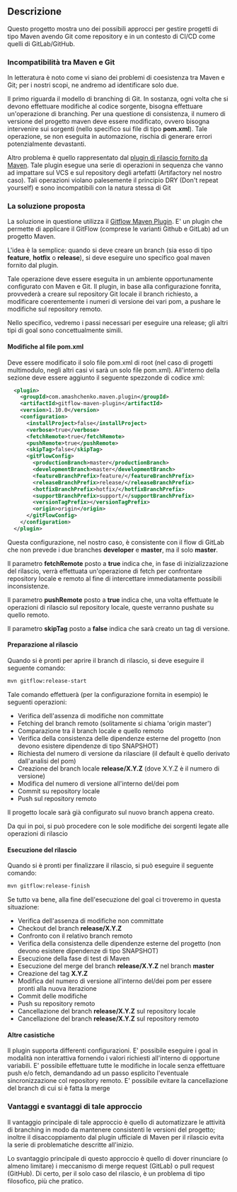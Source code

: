 ## Descrizione
Questo progetto mostra uno dei possibili approcci per gestire progetti di tipo Maven avendo Git come repository e in un contesto di CI/CD come quelli di GitLab/GitHub.

### Incompatibilità tra Maven e Git
In letteratura è noto come vi siano dei problemi di coesistenza tra Maven e Git; per i nostri scopi, ne andremo ad identificare solo due.

Il primo riguarda il modello di branching di Git.
In sostanza, ogni volta che si devono effettuare modifiche al codice sorgente, bisogna effettuare un'operazione di branching.
Per una questione di consistenza, il numero di versione del progetto maven deve essere modificato, ovvero bisogna intervenire sui sorgenti (nello specifico sui file di tipo **pom.xml**).
Tale operazione, se non eseguita in automazione, rischia di generare errori potenzialmente devastanti. 

Altro problema è quello rappresentato dal [plugin di rilascio fornito da Maven](http://maven.apache.org/maven-release/maven-release-plugin/ "Maven Release Plugin"). 
 Tale plugin esegue una serie di operazioni in sequenza che vanno ad impattare sul VCS e sul repository degli artefatti (Artifactory nel nostro caso). Tali operazioni violano palesemente il principio DRY (Don't repeat yourself) e sono incompatibili con la natura stessa di Git
 
### La soluzione proposta
La soluzione in questione utilizza il [Gitflow Maven Plugin](https://github.com/aleksandr-m/gitflow-maven-plugin "Gitflow Maven Plugin").
E' un plugin che permette di applicare il GitFlow (comprese le varianti Github e GitLab) ad un progetto Maven.

L'idea è la semplice: quando si deve creare un branch (sia esso di tipo **feature**, **hotfix** o **release**), si deve eseguire uno specifico goal maven fornito dal plugin.

Tale operazione deve essere eseguita in un ambiente opportunamente configurato con Maven e Git.
Il plugin, in base alla configurazione fonrita, provvederà a creare sul repository Git locale il branch richiesto, a modificare coerentemente i numeri di versione dei vari pom, a pushare le modifiche sul repository remoto.

Nello specifico, vedremo i passi necessari per eseguire una release; gli altri tipi di goal sono concettualmente simili.

#### Modifiche al file pom.xml
Deve essere modificato il solo file pom.xml di root (nel caso di progetti multimodulo, negli altri casi vi sarà un solo file pom.xml).
All'interno della sezione **<build><plugins>** deve essere aggiunto il seguente spezzonde di codice xml: 

```xml
  <plugin>
    <groupId>com.amashchenko.maven.plugin</groupId>
    <artifactId>gitflow-maven-plugin</artifactId>
    <version>1.10.0</version>
    <configuration>
      <installProject>false</installProject>
      <verbose>true</verbose>
      <fetchRemote>true</fetchRemote>
      <pushRemote>true</pushRemote>
      <skipTag>false</skipTag>
      <gitFlowConfig>
        <productionBranch>master</productionBranch>
        <developmentBranch>master</developmentBranch>
        <featureBranchPrefix>feature/</featureBranchPrefix>
        <releaseBranchPrefix>release/</releaseBranchPrefix>
        <hotfixBranchPrefix>hotfix/</hotfixBranchPrefix>
        <supportBranchPrefix>support/</supportBranchPrefix>
        <versionTagPrefix></versionTagPrefix>
        <origin>origin</origin>
      </gitFlowConfig>
    </configuration>
  </plugin>
```

Questa configurazione, nel nostro caso, è consistente con il flow di GitLab che non prevede i due branches **developer** e **master**, ma il solo **master**.

Il parametro **fetchRemote** posto a **true** indica che, in fase di inizializzazione del rilascio, verrà effettuata un'operazione di fetch  per confrontare repository locale e remoto al fine di intercettare immediatamente possibili inconsistenze.

Il parametro **pushRemote** posto a **true** indica che, una volta effettuate le operazioni di rilascio sul repository locale, queste verranno pushate su quello remoto.

Il parametro **skipTag** posto a **false** indica che sarà creato un tag di versione.

#### Preparazione al rilascio
Quando si è pronti per aprire il branch di rilascio, si deve eseguire il seguente comando:

```bash
mvn gitflow:release-start
```

Tale comando effettuerà (per la configurazione fornita in esempio) le seguenti operazioni: 
* Verifica dell'assenza di modifiche non committate
* Fetching del branch remoto (solitamente si chiama 'origin master')
* Comparazione tra il branch locale e quello remoto
* Verifica della consistenza delle dipendenze esterne del progetto (non devono esistere dipendenze di tipo SNAPSHOT)
* Richiesta del numero di versione da rilasciare (il default è quello derivato dall'analisi del pom)
* Creazione del branch locale **release/X.Y.Z** (dove X.Y.Z è il numero di versione)
* Modifica del numero di versione all'interno del/dei pom
* Commit su repository locale
* Push sul repository remoto

Il progetto locale sarà già configurato sul nuovo branch appena creato.

Da qui in poi, si può procedere con le sole modifiche dei sorgenti legate alle operazioni di rilascio

#### Esecuzione del rilascio
Quando si è pronti per finalizzare il rilascio, si può eseguire il seguente comando:

```bash
mvn gitflow:release-finish
```
Se tutto va bene, alla fine dell'esecuzione del goal ci troveremo in questa situazione:
* Verifica dell'assenza di modifiche non committate
* Checkout del branch **release/X.Y.Z**
* Confronto con il relativo branch remoto
* Verifica della consistenza delle dipendenze esterne del progetto (non devono esistere dipendenze di tipo SNAPSHOT)
* Esecuzione della fase di test di Maven
* Esecuzione del merge del branch **release/X.Y.Z** nel branch **master**
* Creazione del tag **X.Y.Z**
* Modifica del numero di versione all'interno del/dei pom per essere pronti alla nuova iterazione
* Commit delle modifiche
* Push su repository remoto
* Cancellazione del branch **release/X.Y.Z** sul repository locale
* Cancellazione del branch **release/X.Y.Z** sul repository remoto

#### Altre casistiche
Il plugin supporta differenti configurazioni.
E' possibile eseguire i goal in modalità non interattiva fornendo i valori richiesti all'interno di opportune variabili.
E' possibile effettuare tutte le modifiche in locale senza effettuare push e/o fetch, demandando ad un passo esplicito l'eventuale sincronizzazione col repository remoto.
E' possibile evitare la cancellazione del branch di cui si è fatta la merge

### Vantaggi e svantaggi di tale approccio
Il vantaggio principale di tale approccio è quello di automatizzare le attività di branching in modo da mantenere consistenti le versioni del progetto; inoltre il disaccoppiamento dal plugin ufficiale di Maven per il rilascio evita la serie di problematiche descritte all'inizio.

Lo svantaggio principale di questo approccio è quello di dover rinunciare (o almeno limitare) i meccanismo di merge request (GitLab) o pull request (GitHub).
Di certo, per il solo caso del rilascio, è un problema di tipo filosofico, più che pratico.



